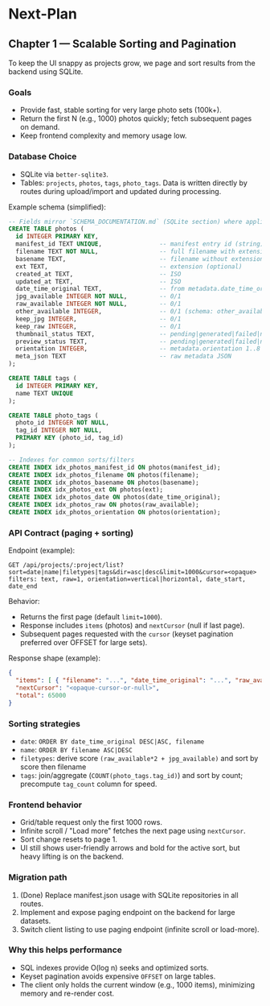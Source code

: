 # Next-Plan

## Chapter 1 — Scalable Sorting and Pagination

To keep the UI snappy as projects grow, we page and sort results from the backend using SQLite.

### Goals

- Provide fast, stable sorting for very large photo sets (100k+).
- Return the first N (e.g., 1000) photos quickly; fetch subsequent pages on demand.
- Keep frontend complexity and memory usage low.

### Database Choice

- SQLite via `better-sqlite3`.
- Tables: `projects`, `photos`, `tags`, `photo_tags`. Data is written directly by routes during upload/import and updated during processing.

Example schema (simplified):

```sql
-- Fields mirror `SCHEMA_DOCUMENTATION.md` (SQLite section) where applicable
CREATE TABLE photos (
  id INTEGER PRIMARY KEY,
  manifest_id TEXT UNIQUE,                -- manifest entry id (string)
  filename TEXT NOT NULL,                 -- full filename with extension
  basename TEXT,                          -- filename without extension (optional)
  ext TEXT,                               -- extension (optional)
  created_at TEXT,                        -- ISO
  updated_at TEXT,                        -- ISO
  date_time_original TEXT,                -- from metadata.date_time_original (ISO)
  jpg_available INTEGER NOT NULL,         -- 0/1
  raw_available INTEGER NOT NULL,         -- 0/1
  other_available INTEGER,                -- 0/1 (schema: other_available)
  keep_jpg INTEGER,                       -- 0/1
  keep_raw INTEGER,                       -- 0/1
  thumbnail_status TEXT,                  -- pending|generated|failed|not_supported
  preview_status TEXT,                    -- pending|generated|failed|not_supported
  orientation INTEGER,                    -- metadata.orientation 1..8
  meta_json TEXT                          -- raw metadata JSON
);

CREATE TABLE tags (
  id INTEGER PRIMARY KEY,
  name TEXT UNIQUE
);

CREATE TABLE photo_tags (
  photo_id INTEGER NOT NULL,
  tag_id INTEGER NOT NULL,
  PRIMARY KEY (photo_id, tag_id)
);

-- Indexes for common sorts/filters
CREATE INDEX idx_photos_manifest_id ON photos(manifest_id);
CREATE INDEX idx_photos_filename ON photos(filename);
CREATE INDEX idx_photos_basename ON photos(basename);
CREATE INDEX idx_photos_ext ON photos(ext);
CREATE INDEX idx_photos_date ON photos(date_time_original);
CREATE INDEX idx_photos_raw ON photos(raw_available);
CREATE INDEX idx_photos_orientation ON photos(orientation);
```

### API Contract (paging + sorting)

Endpoint (example):

```
GET /api/projects/:project/list?sort=date|name|filetypes|tags&dir=asc|desc&limit=1000&cursor=<opaque>
filters: text, raw=1, orientation=vertical|horizontal, date_start, date_end
```

Behavior:

- Returns the first page (default `limit=1000`).
- Response includes `items` (photos) and `nextCursor` (null if last page).
- Subsequent pages requested with the `cursor` (keyset pagination preferred over OFFSET for large sets).

Response shape (example):

```json
{
  "items": [ { "filename": "...", "date_time_original": "...", "raw_available": true, "jpg_available": true, "tags": ["..."] } ],
  "nextCursor": "<opaque-cursor-or-null>",
  "total": 65000
}
```

### Sorting strategies

- `date`: `ORDER BY date_time_original DESC|ASC, filename`
- `name`: `ORDER BY filename ASC|DESC`
- `filetypes`: derive score `(raw_available*2 + jpg_available)` and sort by score then filename
- `tags`: join/aggregate (`COUNT(photo_tags.tag_id)`) and sort by count; precompute `tag_count` column for speed.

### Frontend behavior

- Grid/table request only the first 1000 rows.
- Infinite scroll / "Load more" fetches the next page using `nextCursor`.
- Sort change resets to page 1.
- UI still shows user-friendly arrows and bold for the active sort, but heavy lifting is on the backend.

### Migration path

1. (Done) Replace manifest.json usage with SQLite repositories in all routes.
2. Implement and expose paging endpoint on the backend for large datasets.
3. Switch client listing to use paging endpoint (infinite scroll or load-more).

### Why this helps performance

- SQL indexes provide O(log n) seeks and optimized sorts.
- Keyset pagination avoids expensive `OFFSET` on large tables.
- The client only holds the current window (e.g., 1000 items), minimizing memory and re-render cost.
